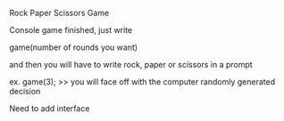 Rock Paper Scissors Game

Console game finished, just write 

game(number of rounds you want) 

and then you will have to write rock, paper or scissors in a prompt

ex. game(3); >> you will face off with the computer randomly generated decision

Need to add interface